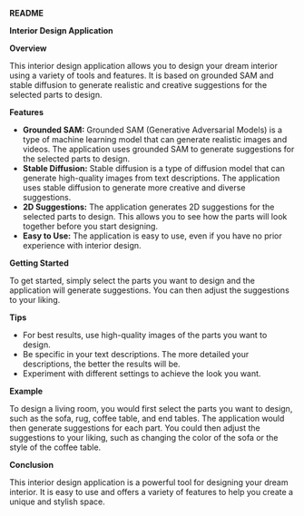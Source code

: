 **README**

**Interior Design Application**

**Overview**

This interior design application allows you to design your dream interior using a variety of tools and features. It is based on grounded SAM and stable diffusion to generate realistic and creative suggestions for the selected parts to design.

**Features**

* **Grounded SAM:** Grounded SAM (Generative Adversarial Models) is a type of machine learning model that can generate realistic images and videos. The application uses grounded SAM to generate suggestions for the selected parts to design.
* **Stable Diffusion:** Stable diffusion is a type of diffusion model that can generate high-quality images from text descriptions. The application uses stable diffusion to generate more creative and diverse suggestions.
* **2D Suggestions:** The application generates 2D suggestions for the selected parts to design. This allows you to see how the parts will look together before you start designing.
* **Easy to Use:** The application is easy to use, even if you have no prior experience with interior design.

**Getting Started**

To get started, simply select the parts you want to design and the application will generate suggestions. You can then adjust the suggestions to your liking.

**Tips**

* For best results, use high-quality images of the parts you want to design.
* Be specific in your text descriptions. The more detailed your descriptions, the better the results will be.
* Experiment with different settings to achieve the look you want.

**Example**

To design a living room, you would first select the parts you want to design, such as the sofa, rug, coffee table, and end tables. The application would then generate suggestions for each part. You could then adjust the suggestions to your liking, such as changing the color of the sofa or the style of the coffee table.

**Conclusion**

This interior design application is a powerful tool for designing your dream interior. It is easy to use and offers a variety of features to help you create a unique and stylish space.
